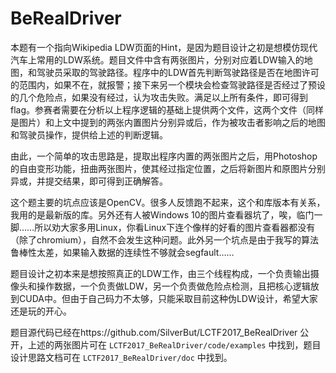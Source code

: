 # BeRealDriver

本题有一个指向Wikipedia LDW页面的Hint，是因为题目设计之初是想模仿现代汽车上常用的LDW系统。题目文件中含有两张图片，分别对应着LDW输入的地图，和驾驶员采取的驾驶路径。程序中的LDW首先判断驾驶路径是否在地图许可的范围内，如果不在，就报警；接下来另一个模块会检查驾驶路径是否经过了预设的几个危险点，如果没有经过，认为攻击失败。满足以上所有条件，即可得到flag。参赛者需要在分析以上程序逻辑的基础上提供两个文件，这两个文件（同样是图片）和上文中提到的两张内置图片分别异或后，作为被攻击者影响之后的地图和驾驶员操作，提供给上述的判断逻辑。

由此，一个简单的攻击思路是，提取出程序内置的两张图片之后，用Photoshop的自由变形功能，扭曲两张图片，使其经过指定位置，之后将新图片和原图片分别异或，并提交结果，即可得到正确解答。

这个题主要的坑点应该是OpenCV。很多人反馈跑不起来，这个和库版本有关系，我用的是最新版的库。另外还有人被Windows 10的图片查看器坑了，唉，临门一脚……所以劝大家多用Linux，你看Linux下连个像样的好看的图片查看器都没有（除了chromium），自然不会发生这种问题。此外另一个坑点是由于我写的算法鲁棒性太差，如果输入数据的连续性不够就会segfault……

题目设计之初本来是想按照真正的LDW工作，由三个线程构成，一个负责输出摄像头和操作数据，一个负责做LDW，另一个负责做危险点检测，且把核心逻辑放到CUDA中。但由于自己码力不太够，只能采取目前这种伪LDW设计，希望大家还是玩的开心。

题目源代码已经在https://github.com/SilverBut/LCTF2017_BeRealDriver 公开，上述的两张图片可在 `LCTF2017_BeRealDriver/code/examples` 中找到，题目设计思路文档可在 `LCTF2017_BeRealDriver/doc` 中找到。